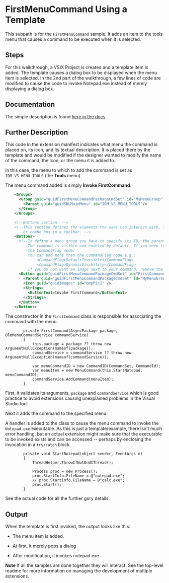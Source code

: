 # FirstMenuCommand Using a Template
This subpath is for the `FirstMenuCommand` sample.  It adds an item to the tools menu that causes a command to be executed when it is selected.

## Steps
For this walkthrough, a VSIX Project is created and a template item is added.  The template causes a dialog box to be 
displayed when the menu item is selected.  In the 2nd part of the walkthrough, a few lines of code
are modified to cause the code to invoke Notepad.exe instead of merely displaying a dialog box.

## Documentation
The simple description is found [here in the docs](https://docs.microsoft.com/en-us/visualstudio/extensibility/creating-an-extension-with-a-menu-command?view=vs-2019#create-a-menu-command)

## Further Description

This code in the extension manifest indicates what menu the command is placed on, its icon, and its textual description.
It is placed there by the template and would be modified if the designer wanted to modify the name of the command,
the icon, or the menu it is added to.

In this case, the menu to which to add the command is set as `IDM_VS_MENU_TOOLS` (the **Tools** menu).

The menu command added is simply **Invoke FirstCommand**.

```XML
    <Groups>
      <Group guid="guidFirstMenuCommandPackageCmdSet" id="MyMenuGroup" priority="0x0600">
        <Parent guid="guidSHLMainMenu" id="IDM_VS_MENU_TOOLS"/>
      </Group>
    </Groups>

    <!--Buttons section. -->
    <!--This section defines the elements the user can interact with, like a menu command or a button
        or combo box in a toolbar. -->
    <Buttons>
      <!--To define a menu group you have to specify its ID, the parent menu and its display priority.
          The command is visible and enabled by default. If you need to change the visibility, status, etc, you can use
          the CommandFlag node.
          You can add more than one CommandFlag node e.g.:
              <CommandFlag>DefaultInvisible</CommandFlag>
              <CommandFlag>DynamicVisibility</CommandFlag>
          If you do not want an image next to your command, remove the Icon node /> -->
      <Button guid="guidFirstMenuCommandPackageCmdSet" id="FirstCommandId" priority="0x0100" type="Button">
        <Parent guid="guidFirstMenuCommandPackageCmdSet" id="MyMenuGroup" />
        <Icon guid="guidImages" id="bmpPic1" />
        <Strings>
          <ButtonText>Invoke FirstCommand</ButtonText>
        </Strings>
      </Button>
    </Buttons>
```

The constructor in the `FirstCommand` class is responsible for associating the command with the menu.

```Csharp
        private FirstCommand(AsyncPackage package, OleMenuCommandService commandService)
        {
            this.package = package ?? throw new ArgumentNullException(nameof(package));
            commandService = commandService ?? throw new ArgumentNullException(nameof(commandService));

            var menuCommandID = new CommandID(CommandSet, CommandId);
            var menuItem = new MenuCommand(this.StartNotepad, menuCommandID);
            commandService.AddCommand(menuItem);
        }
``` 

First, it validates its arguments, `package` and `commandService` which is good practice to avoid extensions causing
unexplained problems in the Visual Studio tool.

Next it adds the command to the specified menu.

A handler is added to the class to cause the menu command to invoke the `Notepad.exe` executable.
As this is just a template/example, there isn't much error handling, but an actual extension might make sure
that the executable to be invoked exists and can be accessed -- perhaps by enclosing the invocation in a 
`try/catch` block.

```Csharp
        private void StartNotepad(object sender, EventArgs e)
        {
            ThreadHelper.ThrowIfNotOnUIThread();

            Process proc = new Process();
            proc.StartInfo.FileName = @"notepad.exe";
            // proc.StartInfo.FileName = @"calc.exe";
            proc.Start();
        }
```

See the actual code for all the further gory details.   

## Output
When the template is first invoked, the output looks like this:

- The menu item is added.


- At first, it merely pops a dialog


- After modification, it invokes notepad.exe


**Note** If all the samples are done together they will interact.  See the top-level readme for more information on managing the development of multiple extensions.

